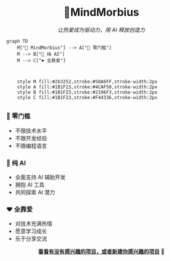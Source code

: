 <div align="center">

# 🧠MindMorbius

_让热爱成为驱动力，用 AI 释放创造力_ 

</div>

```mermaid
graph TD
    M["🧠 MindMorbius"] --> A["🎯 零门槛"] 
    M --> B["🤖 纯 AI"]
    M --> C["❤️ 全靠爱"]
    


    style M fill:#2b3252,stroke:#58A6FF,stroke-width:2px
    style A fill:#1B1F23,stroke:#4CAF50,stroke-width:2px
    style B fill:#1B1F23,stroke:#2196F3,stroke-width:2px
    style C fill:#1B1F23,stroke:#F44336,stroke-width:2px
```

## 

### 🎯 零门槛
- 不限技术水平
- 不限开发经验
- 不限编程语言

### 🤖 纯 AI
- 全面支持 AI 辅助开发
- 拥抱 AI 工具
- 共同探索 AI 潜力

### ❤️ 全靠爱
- 对技术充满热情
- 愿意学习成长
- 乐于分享交流

<div align="center">

**[看看有没有感兴趣的项目，或者新建你感兴趣的项目](https://github.com/orgs/MindMorbius/repositories)** 🌟

</div>

